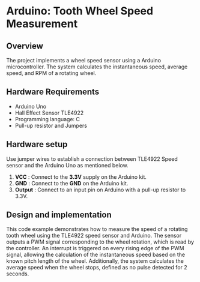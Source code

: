 # Arduino: Tooth Wheel Speed Measurement

## Overview

The project implements a wheel speed sensor using a Arduino microcontroller. The system calculates the instantaneous speed, average speed, and RPM of a rotating wheel.

## Hardware Requirements

- Arduino Uno
- Hall Effect Sensor TLE4922
- Programming language: C
- Pull-up resistor and Jumpers

## Hardware setup

Use jumper wires to establish a connection between TLE4922 Speed sensor and the Arduino Uno as mentioned below.

1. **VCC** : Connect to the **3.3V** supply on the Arduino kit.
2. **GND** : Connect to the **GND** on the Arduino kit.
3. **Output** : Connect to an input pin on Arduino with a pull-up resistor to 3.3V.

## Design and implementation

This code example demonstrates how to measure the speed of a rotating tooth wheel using the TLE4922 speed sensor and Arduino. The sensor outputs a PWM signal corresponding to the wheel rotation, which is read by the controller. An interrupt is triggered on every rising edge of the PWM signal, allowing the calculation of the instantaneous speed based on the known pitch length of the wheel. Additionally, the system calculates the average speed when the wheel stops, defined as no pulse detected for 2 seconds.


